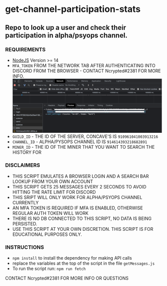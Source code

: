 # get-channel-participation-stats

## Repo to look up a user and check their participation in alpha/psyops channel.

### REQUIREMENTS

- [NodeJS](https://nodejs.org/en/download/) Version >= 14
- `MFA_TOKEN` FROM THE NETWORK TAB AFTER AUTHENTICATING INTO DISCORD FROM THE BROWSER - CONTACT Ncrypted#2381 FOR MORE INFO. ![Token from the network tab after authenticating into discord via the browser](./mfa_token.png)
- `GUILD_ID` - THE ID OF THE SERVER, CONCAVE'S IS `910961041003913216`
- `CHANNEL_ID` - ALPHA/PYSOPS CHANNEL ID IS `914614393218682891`
- `MINER_ID` - THE ID OF THE MINER THAT YOU WANT TO SEARCH THE HISTORY FOR

### DISCLAIMERS

- THIS SCRIPT EMULATES A BROWSER LOGIN AND A SEARCH BAR LOOKUP FROM YOUR OWN ACCOUNT
- THIS SCRIPT GETS 25 MESSAGES EVERY 2 SECONDS TO AVOID HITTING THE RATE LIMIT FOR DISCORD
- THIS SRIPT WILL ONLY WORK FOR ALPHA/PSYOPS CHANNEL CURRENTLY
- AN MFA TOKEN IS REQUIRED IF MFA IS ENABLED, OTHERWISE REGULAR AUTH TOKEN WILL WORK
- THERE IS NO DB CONNECTED TO THIS SCRIPT, NO DATA IS BEING PERSISTED.
- USE THIS SCRIPT AT YOUR OWN DISCRETION. THIS SCRIPT IS FOR EDUCATIONAL PURPOSES ONLY.

### INSTRUCTIONS

- `npm install` to install the dependency for making API calls
- replace the variables at the top of the script in the file `getMessages.js`
- To run the script run: `npm run fetch`

CONTACT Ncrypted#2381 FOR MORE INFO OR QUESTIONS
